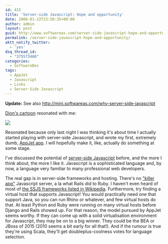 ```yaml
---
id: 415
title: 'Server-side Javascript: Hope and opportunity'
date: 2008-01-22T23:50:35+00:00
author: admin
layout: post
guid: http://www.softwareas.com/server-side-javascript-hope-and-opportunity
permalink: /server-side-javascript-hope-and-opportunity/
aktt_notify_twitter:
  - 'yes'
dsq_thread_id:
  - "375573468"
categories:
  - SoftwareDev
tags:
  - AppJet
  - Javascript
  - Links
  - Server-Side Javascript
---
```

<b>Update:</b> See also http://mini.softwareas.com/why-server-side-javascript

<a href="http://almaer.com/blog/the-development-circle-of-life">Dion's cartoon</a> resonated with me:

<a href='http://almaer.com/blog/the-development-circle-of-life'><img src='http://picupper.com/2008/01/22/developmentcircleoflife.png.jpg'/></a>

Resonated because only last night I was thinking it's about time I actually started playing with server-side Javascript, and wrote my first, extremely dumb, <a href="http://animals.appjet.net/">AppJet app</a>. I will hopefully make it, like, actually do something at some stage.

I've discussed the potential of <a href="softwareas.com/phobos-server-side-js-redux">server-side Javascript</a> before, and the more I think about, the more I like it. Javascript is a sophisticated language and, by now, a language very familiar to many professional web developers.

The real gap is in server-side frameworks and hosting. There's no <a href="beust.com/weblog/archives/000474.html">"killer app"</a> Javascript server, a la what Rails did to Ruby. I haven't even heard of most of <a href="http://en.wikipedia.org/wiki/Server-side_JavaScript">the SSJS frameworks listed in Wikipedia</a>. Furthermore, try finding a virtual host that supports Javascript! You would practically need one that support Java, so you can run Rhino or whatever, and few virtual hosts do that. At least Python and Ruby were running on many virtual hosts before Django and Rails showed up. For that reason, the model pursued by AppJet seems worthy. If they can come up with a solid virtualisation environment for Javascript, they may be on to a big winner. They could be the BEA or JBoss of 2015 (2010 seems a bit early for all that!). And if the rumour is true they're using Scala, they'll get doubleplus-coolness votes for language selection.